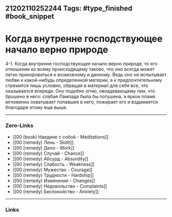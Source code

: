 21202110252244
Tags: #type_finished #book_snippet 
---
# Когда внутренне господствующее начало верно природе

 4-1. Когда внутренне господствующее начало верно природе, то его отношение ко всему происходящему таково, что оно всегда может легко приноровиться к возможному и данному. Ведь оно не испытывает любви к какой-нибудь определенной материи, а к предпочтительному стремится лишь условно, обращая в материал для себя все, что оказывается впереди. Оно подобно огню, овладевающему тем, что брошено в него: слабая Лампада была бы потушена, а яркое пламя мгновенно охватывает попавшее в него, пожирает его и вздымается благодаря этому еще выше.

---
### Zero-Links
 - [[00 (book) Наедине с собой - Meditations]]
 - [[00 (remedy) Лень - Sloth]]
 - [[00 (remedy) Дело - Work]]
 - [[00 (remedy) Случай - Chance]]
 - [[00 (remedy) Абсурд - Absurdity]]
 - [[00 (remedy) Слабость - Weakness]]
 - [[00 (remedy) Мужество - Courage]]
 - [[00 (remedy) Трудности - Hardship]]
 - [[00 (remedy) Изменения - Changes]]
 - [[00 (remedy) Недовольство - Complaints]]
 - [[00 (remedy) Беспокойство - Anxiety]]
---
### Links
